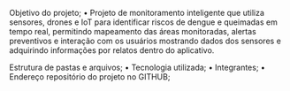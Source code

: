 Objetivo do projeto;
• Projeto de monitoramento inteligente que utiliza sensores, drones e IoT para identificar riscos de dengue e queimadas em tempo real, permitindo mapeamento das áreas monitoradas, alertas preventivos e interação com os usuários mostrando dados dos sensores e adquirindo informações por relatos dentro do aplicativo.

Estrutura de pastas e arquivos;
•
Tecnologia utilizada;
•
Integrantes;
•
Endereço repositório do projeto no GITHUB;
